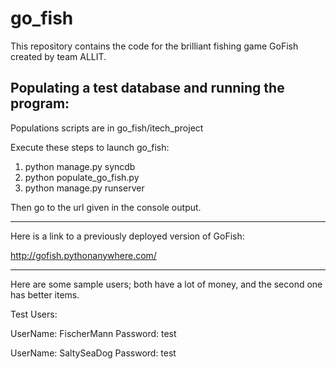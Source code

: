 go_fish
=======
This repository contains the code for the brilliant fishing game GoFish created by team ALLIT.

Populating a test database and running the program:
--------------------------------------------------

Populations scripts are in go_fish/itech_project

Execute these steps to launch go_fish:

1. python manage.py syncdb
2. python populate_go_fish.py
3. python manage.py runserver

Then go to the url given in the console output. 

--------------------------------------------------

Here is a link to a previously deployed version of GoFish:

http://gofish.pythonanywhere.com/

--------------------------------------------------

Here are some sample users; both have a lot of money, and the second one has better items.

Test Users:

UserName: FischerMann
Password: test

UserName: SaltySeaDog
Password: test


